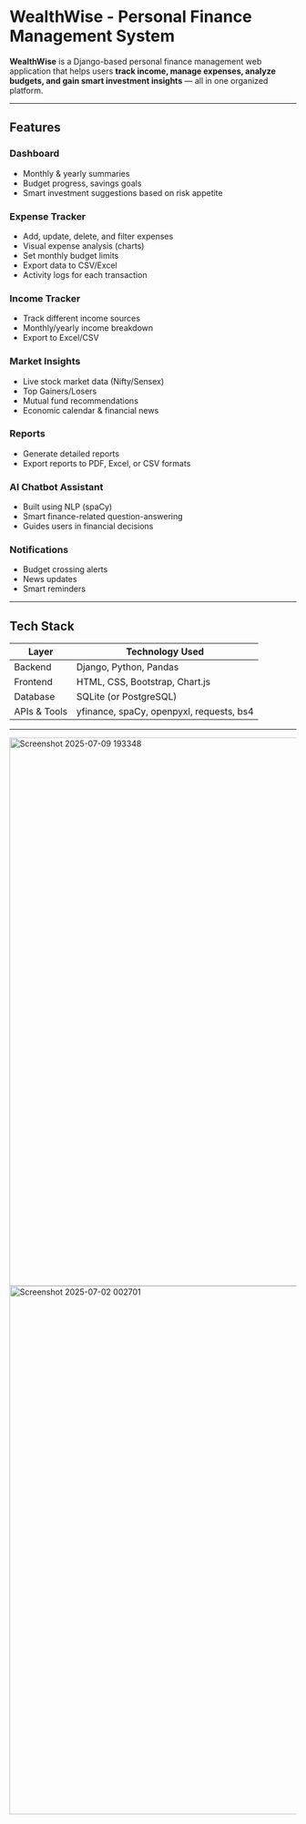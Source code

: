 # WealthWise - Personal Finance Management System

**WealthWise** is a Django-based personal finance management web application that helps users **track income, manage expenses, analyze budgets, and gain smart investment insights** — all in one organized platform.

---

## Features

### Dashboard
- Monthly & yearly summaries
- Budget progress, savings goals
- Smart investment suggestions based on risk appetite

### Expense Tracker
- Add, update, delete, and filter expenses
- Visual expense analysis (charts)
- Set monthly budget limits
- Export data to CSV/Excel
- Activity logs for each transaction

### Income Tracker
- Track different income sources
- Monthly/yearly income breakdown
- Export to Excel/CSV

### Market Insights
- Live stock market data (Nifty/Sensex)
- Top Gainers/Losers
- Mutual fund recommendations
- Economic calendar & financial news

### Reports
- Generate detailed reports
- Export reports to PDF, Excel, or CSV formats

###  AI Chatbot Assistant
- Built using NLP (spaCy)
- Smart finance-related question-answering
- Guides users in financial decisions

### Notifications
- Budget crossing alerts
- News updates
- Smart reminders

---

##  Tech Stack

| Layer        | Technology Used                          |
|--------------|-------------------------------------------|
| Backend      | Django, Python, Pandas                    |
| Frontend     | HTML, CSS, Bootstrap, Chart.js            |
| Database     | SQLite (or PostgreSQL)                    |
| APIs & Tools | yfinance, spaCy, openpyxl, requests, bs4  |

---
<img width="750" height="963" alt="Screenshot 2025-07-09 193348" src="https://github.com/user-attachments/assets/a5bcc46a-2ba0-40c3-b82b-30140fc0c911" />

<img width="1901" height="928" alt="Screenshot 2025-07-02 002701" src="https://github.com/user-attachments/assets/0295d9ce-48bb-4696-82b7-ec9621d8dc7f" />

